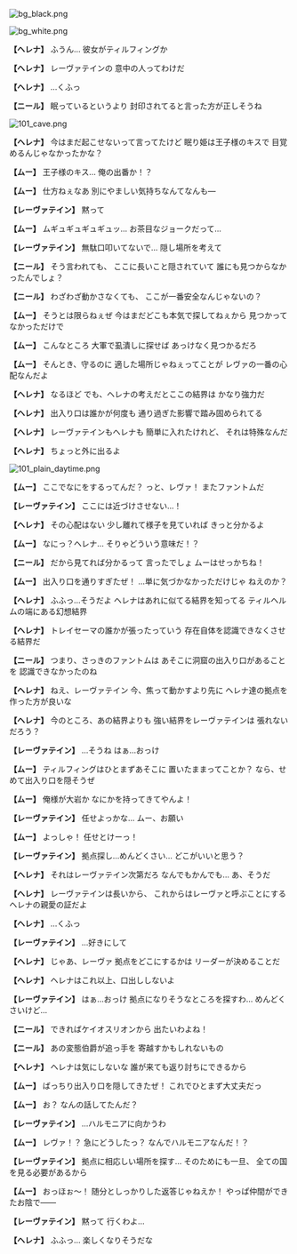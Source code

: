 
![bg_black.png](../images/backgrounds/bg_black.png)

![bg_white.png](../images/backgrounds/bg_white.png)

**【ヘレナ】**
ふうん…
彼女がティルフィングか

**【ヘレナ】**
レーヴァテインの
意中の人ってわけだ

**【ヘレナ】**
…くふっ

**【ニール】**
眠っているというより
封印されてると言った方が正しそうね

![101_cave.png](../images/backgrounds/101_cave.png)

**【ヘレナ】**
今はまだ起こせないって言ってたけど
眠り姫は王子様のキスで
目覚めるんじゃなかったかな？

**【ムー】**
王子様のキス…
俺の出番か！？

**【ムー】**
仕方ねぇなあ
別にやましい気持ちなんてなんも―

**【レーヴァテイン】**
黙って

**【ムー】**
ムギュギュギュギュッ…
お茶目なジョークだって…

**【レーヴァテイン】**
無駄口叩いてないで…
隠し場所を考えて

**【ニール】**
そう言われても、
ここに長いこと隠されていて
誰にも見つからなかったんでしょ？

**【ニール】**
わざわざ動かさなくても、
ここが一番安全なんじゃないの？

**【ムー】**
そうとは限らねぇぜ
今はまだどこも本気で探してねぇから
見つかってなかっただけで

**【ムー】**
こんなところ
大軍で虱潰しに探せば
あっけなく見つかるだろ

**【ムー】**
そんとき、守るのに
適した場所じゃねぇってことが
レヴァの一番の心配なんだよ

**【ヘレナ】**
なるほど
でも、ヘレナの考えだとここの結界は
かなり強力だ

**【ヘレナ】**
出入り口は誰かが何度も
通り過ぎた影響で踏み固められてる

**【ヘレナ】**
レーヴァテインもヘレナも
簡単に入れたけれど、
それは特殊なんだ

**【ヘレナ】**
ちょっと外に出るよ

![101_plain_daytime.png](../images/backgrounds/101_plain_daytime.png)

**【ムー】**
ここでなにをするってんだ？
っと、レヴァ！
またファントムだ

**【レーヴァテイン】**
ここには近づけさせない…！

**【ヘレナ】**
その心配はない
少し離れて様子を見ていれば
きっと分かるよ

**【ムー】**
なにっ？ヘレナ…
そりゃどういう意味だ！？

**【ニール】**
だから見てれば分かるって
言ったでしょ
ムーはせっかちね！

**【ムー】**
出入り口を通りすぎたぜ！
…単に気づかなかっただけじゃ
ねえのか？

**【ヘレナ】**
ふふっ…そうだよ
ヘレナはあれに似てる結界を知ってる
ティルヘルムの端にある幻想結界

**【ヘレナ】**
トレイセーマの誰かが張ったっていう
存在自体を認識できなくさせる結界だ

**【ニール】**
つまり、さっきのファントムは
あそこに洞窟の出入り口があることを
認識できなかったのね

**【ヘレナ】**
ねえ、レーヴァテイン
今、焦って動かすより先に
ヘレナ達の拠点を作った方が良いな

**【ヘレナ】**
今のところ、あの結界よりも
強い結界をレーヴァテインは
張れないだろう？

**【レーヴァテイン】**
…そうね
はぁ…おっけ

**【ムー】**
ティルフィングはひとまずあそこに
置いたままってことか？
なら、せめて出入り口を隠そうぜ

**【ムー】**
俺様が大岩か
なにかを持ってきてやんよ！

**【レーヴァテイン】**
任せよっかな…
ムー、お願い

**【ムー】**
よっしゃ！
任せとけーっ！

**【レーヴァテイン】**
拠点探し…めんどくさい…
どこがいいと思う？

**【ヘレナ】**
それはレーヴァテイン次第だろ
なんでもかんでも…
あ、そうだ

**【ヘレナ】**
レーヴァテインは長いから、
これからはレーヴァと呼ぶことにする
ヘレナの親愛の証だよ

**【ヘレナ】**
…くふっ

**【レーヴァテイン】**
…好きにして

**【ヘレナ】**
じゃあ、レーヴァ
拠点をどこにするかは
リーダーが決めることだ

**【ヘレナ】**
ヘレナはこれ以上、口出ししないよ

**【レーヴァテイン】**
はぁ…おっけ
拠点になりそうなところを探すわ…
めんどくさいけど…

**【ニール】**
できればケイオスリオンから
出たいわよね！

**【ニール】**
あの変態伯爵が追っ手を
寄越すかもしれないもの

**【ヘレナ】**
ヘレナは気にしないな
誰が来ても返り討ちにできるから

**【ムー】**
ばっちり出入り口を隠してきたぜ！
これでひとまず大丈夫だっ

**【ムー】**
お？
なんの話してたんだ？

**【レーヴァテイン】**
…ハルモニアに向かうわ

**【ムー】**
レヴァ！？
急にどうしたっ？
なんでハルモニアなんだ！？

**【レーヴァテイン】**
拠点に相応しい場所を探す…
そのためにも一旦、
全ての国を見る必要があるから

**【ムー】**
おっほぉ～！
随分としっかりした返答じゃねえか！
やっぱ仲間ができたお陰で――

**【レーヴァテイン】**
黙って
行くわよ…

**【ヘレナ】**
ふふっ…
楽しくなりそうだな